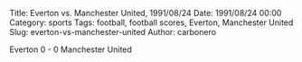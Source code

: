 Title: Everton vs. Manchester United, 1991/08/24
Date: 1991/08/24 00:00
Category: sports
Tags: football, football scores, Everton, Manchester United
Slug: everton-vs-manchester-united
Author: carbonero


Everton 0 - 0 Manchester United
